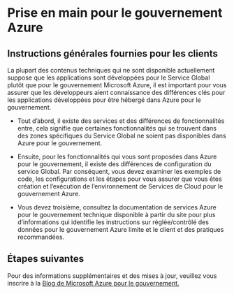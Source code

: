 <properties
    pageTitle="Documentation présentée sous d’Azure Governmnet | Microsoft Azure"
    description="Cela fournit une comparaison des fonctionnalités et des recommandations sur le développement d’applications pour le gouvernement Azure"
    services="Azure-Government"
    cloud="gov" 
    documentationCenter=""
    authors="ryansoc"
    manager="zakramer"
    editor=""/>

<tags
    ms.service="multiple"
    ms.devlang="na"
    ms.topic="article"
    ms.tgt_pltfrm="na"
    ms.workload="azure-government"
    ms.date="10/05/2016"
    ms.author="ryansoc"/>


#  <a name="getting-started-with-azure-government"></a>Prise en main pour le gouvernement Azure

##  <a name="general-guidance-for-customers"></a>Instructions générales fournies pour les clients

La plupart des contenus techniques qui ne sont disponible actuellement suppose que les applications sont développées pour le Service Global plutôt que pour le gouvernement Microsoft Azure, il est important pour vous assurer que les développeurs aient connaissance des différences clés pour les applications développées pour être hébergé dans Azure pour le gouvernement.

- Tout d’abord, il existe des services et des différences de fonctionnalités entre, cela signifie que certaines fonctionnalités qui se trouvent dans des zones spécifiques du Service Global ne soient pas disponibles dans Azure pour le gouvernement.

- Ensuite, pour les fonctionnalités qui vous sont proposées dans Azure pour le gouvernement, il existe des différences de configuration du service Global.  Par conséquent, vous devez examiner les exemples de code, les configurations et les étapes pour vous assurer que vous êtes création et l’exécution de l’environnement de Services de Cloud pour le gouvernement Azure.

- Vous devez troisième, consultez la documentation de services Azure pour le gouvernement technique disponible à partir du site pour plus d’informations qui identifie les instructions sur réglée/contrôlé des données pour le gouvernement Azure limite et le client et des pratiques recommandées.

## <a name="next-steps"></a>Étapes suivantes

Pour des informations supplémentaires et des mises à jour, veuillez vous inscrire à la <a href="https://blogs.msdn.microsoft.com/azuregov/">Blog de Microsoft Azure pour le gouvernement.</a>
